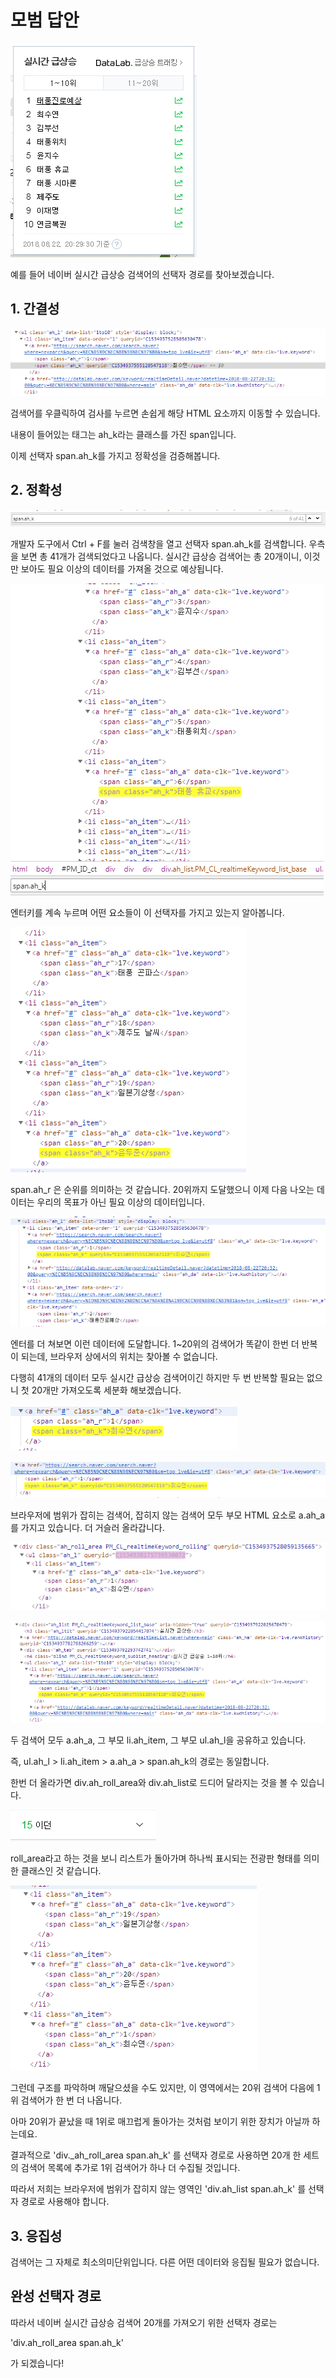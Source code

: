 # 모범 답안

![](../../.gitbook/assets/image%20%28130%29.png)

예를 들어 네이버 실시간 급상승 검색어의 선택자 경로를 찾아보겠습니다.

## 1. 간결성

![](../../.gitbook/assets/image%20%28448%29.png)

검색어를 우클릭하여 검사를 누르면 손쉽게 해당 HTML 요소까지 이동할 수 있습니다.

내용이 들어있는 태그는 ah\_k라는 클래스를 가진 span입니다.

이제 선택자 span.ah\_k를 가지고 정확성을 검증해봅니다.

## 2. 정확성

![](../../.gitbook/assets/image%20%28144%29.png)

개발자 도구에서 Ctrl + F를 눌러 검색창을 열고 선택자 span.ah\_k를 검색합니다. 우측을 보면 총 41개가 검색되었다고 나옵니다. 실시간 급상승 검색어는 총 20개이니, 이것만 보아도 필요 이상의 데이터를 가져올 것으로 예상됩니다.

![](../../.gitbook/assets/image%20%28282%29.png)

엔터키를 계속 누르며 어떤 요소들이 이 선택자를 가지고 있는지 알아봅니다.

![](../../.gitbook/assets/image%20%28378%29.png)

span.ah\_r 은 순위를 의미하는 것 같습니다. 20위까지 도달했으니 이제 다음 나오는 데이터는 우리의 목표가 아닌 필요 이상의 데이터입니다.

![](../../.gitbook/assets/image%20%28262%29.png)

엔터를 더 쳐보면 이런 데이터에 도달합니다. 1~20위의 검색어가 똑같이 한번 더 반복이 되는데, 브라우저 상에서의 위치는 찾아볼 수 없습니다.

다행히 41개의 데이터 모두 실시간 급상승 검색어이긴 하지만 두 번 반복할 필요는 없으니 첫 20개만 가져오도록 세분화 해보겠습니다.

![](../../.gitbook/assets/image%20%28291%29.png)

![](../../.gitbook/assets/image%20%28444%29.png)

브라우저에 범위가 잡히는 검색어, 잡히지 않는 검색어 모두 부모 HTML 요소로 a.ah\_a를 가지고 있습니다. 더 거슬러 올라갑니다.

![&#xBC94;&#xC704;&#xAC00; &#xC7A1;&#xD788;&#xB294; &#xAC80;&#xC0C9;&#xC5B4;&#xC758; &#xC870;&#xC0C1;&#xB4E4;](../../.gitbook/assets/image%20%28104%29.png)

![&#xBC94;&#xC704;&#xAC00; &#xC7A1;&#xD788;&#xC9C0; &#xC54A;&#xB294; &#xAC80;&#xC0C9;&#xC5B4;&#xC758; &#xC870;&#xC0C1;&#xB4E4;](../../.gitbook/assets/image%20%2830%29.png)

두 검색어 모두 a.ah\_a, 그 부모 li.ah\_item, 그 부모 ul.ah\_l을 공유하고 있습니다.

즉, ul.ah\_l &gt; li.ah\_item &gt; a.ah\_a &gt; span.ah\_k의 경로는 동일합니다.

한번 더 올라가면 div.ah\_roll\_area와 div.ah\_list로 드디어 달라지는 것을 볼 수 있습니다.

![ah\_roll\_area](../../.gitbook/assets/image%20%28246%29.png)

roll\_area라고 하는 것을 보니 리스트가 돌아가며 하나씩 표시되는 전광판 형태를 의미한 클래스인 것 같습니다.

![](../../.gitbook/assets/image%20%28261%29.png)

그런데 구조를 파악하며 깨달으셨을 수도 있지만, 이 영역에서는 20위 검색어 다음에 1위 검색어가 한 번 더 나옵니다.

아마 20위가 끝났을 때 1위로 매끄럽게 돌아가는 것처럼 보이기 위한 장치가 아닐까 하는데요.

결과적으로 'div.\_ah\_roll\_area span.ah\_k' 를 선택자 경로로 사용하면 20개 한 세트의 검색어 목록에 추가로 1위 검색어가 하나 더 수집될 것입니다.

따라서 저희는 브라우저에 범위가 잡히지 않는 영역인 'div.ah\_list span.ah\_k' 를 선택자 경로로 사용해야 합니다.

## 3. 응집성

검색어는 그 자체로 최소의미단위입니다. 다른 어떤 데이터와 응집될 필요가 없습니다.

## 완성 선택자 경로

따라서 네이버 실시간 급상승 검색어 20개를 가져오기 위한 선택자 경로는

'div.ah\_roll\_area span.ah\_k'

가 되겠습니다!

